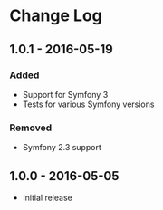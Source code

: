 # Change Log


## 1.0.1 - 2016-05-19

### Added

- Support for Symfony 3
- Tests for various Symfony versions

### Removed

- Symfony 2.3 support


## 1.0.0 - 2016-05-05

- Initial release
